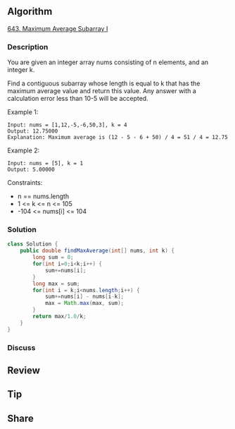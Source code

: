 ## Algorithm

[643. Maximum Average Subarray I](https://leetcode.com/problems/maximum-average-subarray-i/)

### Description

You are given an integer array nums consisting of n elements, and an integer k.

Find a contiguous subarray whose length is equal to k that has the maximum average value and return this value. Any answer with a calculation error less than 10-5 will be accepted.

Example 1:

```
Input: nums = [1,12,-5,-6,50,3], k = 4
Output: 12.75000
Explanation: Maximum average is (12 - 5 - 6 + 50) / 4 = 51 / 4 = 12.75
```

Example 2:

```
Input: nums = [5], k = 1
Output: 5.00000
```

Constraints:

- n == nums.length
- 1 <= k <= n <= 105
- -104 <= nums[i] <= 104

### Solution

```java
class Solution {
    public double findMaxAverage(int[] nums, int k) {
        long sum = 0;
        for(int i=0;i<k;i++) {
        	sum+=nums[i];
        }
        long max = sum;
        for(int i = k;i<nums.length;i++) {
        	sum+=nums[i] - nums[i-k];
        	max = Math.max(max, sum);
        }
        return max/1.0/k;
    }
}
```

### Discuss

## Review


## Tip


## Share
